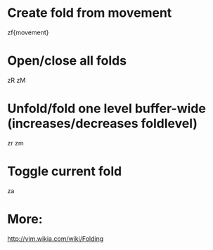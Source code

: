
# Create fold from movement
zf{movement}

# Open/close all folds
zR
zM

# Unfold/fold one level buffer-wide (increases/decreases foldlevel)
zr
zm

# Toggle current fold
za

# More:
http://vim.wikia.com/wiki/Folding
